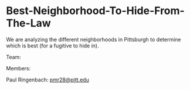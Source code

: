 # Best-Neighborhood-To-Hide-From-The-Law
We are analyzing the different neighborhoods in Pittsburgh to determine which is best (for a fugitive to hide in).

Team: 


Members:


  Paul Ringenbach: pmr28@pitt.edu
